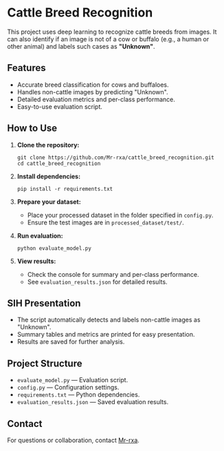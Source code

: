 # Cattle Breed Recognition

This project uses deep learning to recognize cattle breeds from images. It can also identify if an image is not of a cow or buffalo (e.g., a human or other animal) and labels such cases as **"Unknown"**.

## Features

- Accurate breed classification for cows and buffaloes.
- Handles non-cattle images by predicting "Unknown".
- Detailed evaluation metrics and per-class performance.
- Easy-to-use evaluation script.

## How to Use

1. **Clone the repository:**
   ```
   git clone https://github.com/Mr-rxa/cattle_breed_recognition.git
   cd cattle_breed_recognition
   ```

2. **Install dependencies:**
   ```
   pip install -r requirements.txt
   ```

3. **Prepare your dataset:**
   - Place your processed dataset in the folder specified in `config.py`.
   - Ensure the test images are in `processed_dataset/test/`.

4. **Run evaluation:**
   ```
   python evaluate_model.py
   ```

5. **View results:**
   - Check the console for summary and per-class performance.
   - See `evaluation_results.json` for detailed results.

## SIH Presentation

- The script automatically detects and labels non-cattle images as "Unknown".
- Summary tables and metrics are printed for easy presentation.
- Results are saved for further analysis.

## Project Structure

- `evaluate_model.py` — Evaluation script.
- `config.py` — Configuration settings.
- `requirements.txt` — Python dependencies.
- `evaluation_results.json` — Saved evaluation results.

## Contact

For questions or collaboration, contact [Mr-rxa](https://github.com/Mr-rxa).
